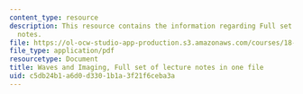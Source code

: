 ```yaml
---
content_type: resource
description: This resource contains the information regarding Full set of lecture
  notes.
file: https://ol-ocw-studio-app-production.s3.amazonaws.com/courses/18-325-topics-in-applied-mathematics-waves-and-imaging-fall-2015/c5db24b1a6d0d3301b1a3f21f6ceba3a_MIT18_325F15_CompleteLect.pdf
file_type: application/pdf
resourcetype: Document
title: Waves and Imaging, Full set of lecture notes in one file
uid: c5db24b1-a6d0-d330-1b1a-3f21f6ceba3a
---
```


